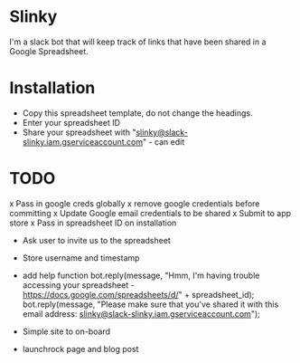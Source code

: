 # Slinky

I'm a slack bot that will keep track of links that have been shared in a Google Spreadsheet.

# Installation
* Copy this spreadsheet template, do not change the headings.
* Enter your spreadsheet ID
* Share your spreadsheet with "slinky@slack-slinky.iam.gserviceaccount.com" - can edit

# TODO
x Pass in google creds globally
x remove google credentials before committing
x Update Google email credentials to be shared
x Submit to app store
x Pass in spreadsheet ID on installation

* Ask user to invite us to the spreadsheet
* Store username and timestamp
* add help function
        bot.reply(message, "Hmm, I'm having trouble accessing your spreadsheet - https://docs.google.com/spreadsheets/d/" + spreadsheet_id);
        bot.reply(message, "Please make sure that you've shared it with this email address: slinky@slack-slinky.iam.gserviceaccount.com");
 

* Simple site to on-board
* launchrock page and blog post